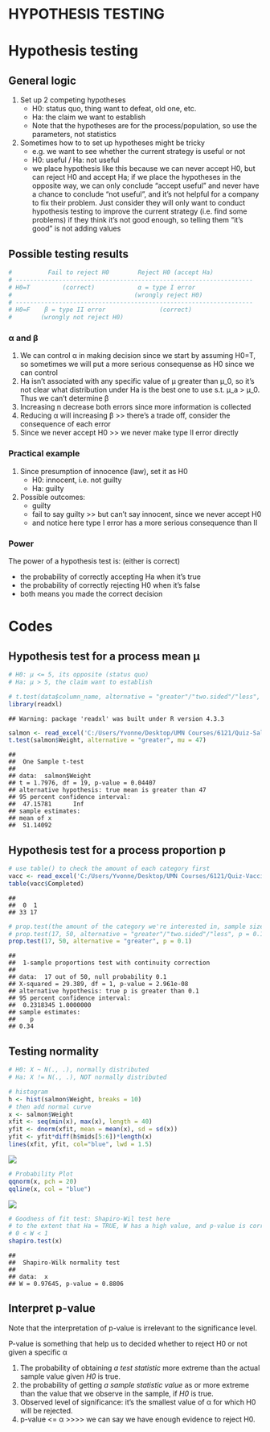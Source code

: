 HYPOTHESIS TESTING
================

# Hypothesis testing

## General logic

1.  Set up 2 competing hypotheses
    - H0: status quo, thing want to defeat, old one, etc.  
    - Ha: the claim we want to establish  
    - Note that the hypotheses are for the process/population, so use
      the parameters, not statistics
2.  Sometimes how to to set up hypotheses might be tricky
    - e.g. we want to see whether the current strategy is useful or
      not  
    - H0: useful / Ha: not useful  
    - we place hypothesis like this because we can never accept H0, but
      can reject H0 and accept Ha; if we place the hypotheses in the
      opposite way, we can only conclude “accept useful” and never have
      a chance to conclude “not useful”, and it’s not helpful for a
      company to fix their problem. Just consider they will only want to
      conduct hypothesis testing to improve the current strategy
      (i.e. find some problems) if they think it’s not good enough, so
      telling them “it’s good” is not adding values

## Possible testing results

``` r
#          Fail to reject H0        Reject H0 (accept Ha)
# ------------------------------------------------------------------
# H0=T         (correct)            α = type I error
#                                  (wrongly reject H0)
# ------------------------------------------------------------------
# H0=F    β = type II error               (correct)
#        (wrongly not reject H0)
```

### α and β

1.  We can control α in making decision since we start by assuming H0=T,
    so sometimes we will put a more serious consequense as H0 since we
    can control  
2.  Ha isn’t associated with any specific value of μ greater than μ_0,
    so it’s not clear what distribution under Ha is the best one to use
    s.t. μ_a \> μ_0. Thus we can’t determine β  
3.  Increasing n decrease both errors since more information is
    collected  
4.  Reducing α will increasing β \>\> there’s a trade off, consider the
    consequence of each error  
5.  Since we never accept H0 \>\> we never make type II error directly

### Practical example

1.  Since presumption of innocence (law), set it as H0
    - H0: innocent, i.e. not guilty  
    - Ha: guilty
2.  Possible outcomes:
    - guilty  
    - fail to say guilty \>\> but can’t say innocent, since we never
      accept H0  
    - and notice here type I error has a more serious consequence than
      II

### Power

The power of a hypothesis test is: (either is correct)  
- the probability of correctly accepting Ha when it’s true  
- the probability of correctly rejecting H0 when it’s false  
- both means you made the correct decision

# Codes

## Hypothesis test for a process mean μ

``` r
# H0: μ <= 5, its opposite (status quo)
# Ha: μ > 5, the claim want to establish

# t.test(data$column_name, alternative = "greater"/"two.sided"/"less", mu)
library(readxl)
```

    ## Warning: package 'readxl' was built under R version 4.3.3

``` r
salmon <- read_excel('C:/Users/Yvonne/Desktop/UMN Courses/6121/Quiz-Salmon.xlsx')
t.test(salmon$Weight, alternative = "greater", mu = 47)
```

    ## 
    ##  One Sample t-test
    ## 
    ## data:  salmon$Weight
    ## t = 1.7976, df = 19, p-value = 0.04407
    ## alternative hypothesis: true mean is greater than 47
    ## 95 percent confidence interval:
    ##  47.15781      Inf
    ## sample estimates:
    ## mean of x 
    ##  51.14092

## Hypothesis test for a process proportion p

``` r
# use table() to check the amount of each category first
vacc <- read_excel('C:/Users/Yvonne/Desktop/UMN Courses/6121/Quiz-Vaccine.xlsx')
table(vacc$Completed)
```

    ## 
    ##  0  1 
    ## 33 17

``` r
# prop.test(the amount of the category we're interested in, sample size, alternative)
# prop.test(17, 50, alternative = "greater"/"two.sided"/"less", p = 0.1)
prop.test(17, 50, alternative = "greater", p = 0.1)
```

    ## 
    ##  1-sample proportions test with continuity correction
    ## 
    ## data:  17 out of 50, null probability 0.1
    ## X-squared = 29.389, df = 1, p-value = 2.961e-08
    ## alternative hypothesis: true p is greater than 0.1
    ## 95 percent confidence interval:
    ##  0.2318345 1.0000000
    ## sample estimates:
    ##    p 
    ## 0.34

## Testing normality

``` r
# H0: X ~ N(., .), normally distributed 
# Ha: X != N(., .), NOT normally distributed 

# histogram
h <- hist(salmon$Weight, breaks = 10)
# then add normal curve
x <- salmon$Weight
xfit <- seq(min(x), max(x), length = 40)
yfit <- dnorm(xfit, mean = mean(x), sd = sd(x))
yfit <- yfit*diff(h$mids[5:6])*length(x)
lines(xfit, yfit, col="blue", lwd = 1.5)
```

![](3_hypothesis_testing_files/figure-gfm/unnamed-chunk-4-1.png)<!-- -->

``` r
# Probability Plot
qqnorm(x, pch = 20)
qqline(x, col = "blue")
```

![](3_hypothesis_testing_files/figure-gfm/unnamed-chunk-4-2.png)<!-- -->

``` r
# Goodness of fit test: Shapiro-Wil test here
# to the extent that Ha = TRUE, W has a high value, and p-value is correspondingly low
# 0 < W < 1
shapiro.test(x)
```

    ## 
    ##  Shapiro-Wilk normality test
    ## 
    ## data:  x
    ## W = 0.97645, p-value = 0.8806

## Interpret p-value

Note that the interpretation of p-value is irrelevant to the
significance level.

P-value is something that help us to decided whether to reject H0 or not
given a specific α

1.  The probability of obtaining *a test statistic* more extreme than
    the actual sample value given *H0* is true.  
2.  the probability of getting *a sample statistic value* as or more
    extreme than the value that we observe in the sample, if *H0* is
    true.  
3.  Observed level of significance: it’s the smallest value of α for
    which H0 will be rejected.  
4.  p-value \<= α \>\>\>\> we can say we have enough evidence to reject
    H0.
